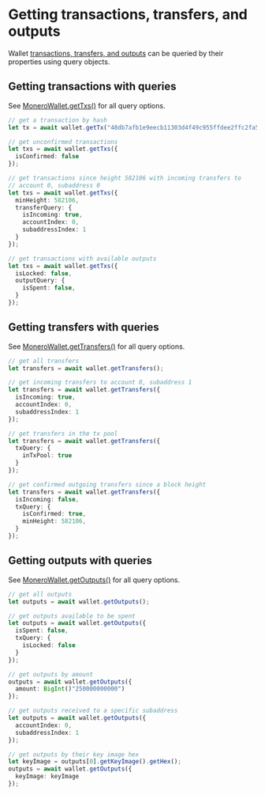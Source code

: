 # Getting transactions, transfers, and outputs

Wallet [transactions, transfers, and outputs](data_model.md) can be queried by their properties using query objects.

## Getting transactions with queries

See [MoneroWallet.getTxs()](https://moneroecosystem.org/monero-ts/MoneroWallet.html#getTxs) for all query options.

```typescript
// get a transaction by hash
let tx = await wallet.getTx("48db7afb1e9eecb11303d4f49c955ffdee2ffc2fa513b8f05da35ff537744096");
```

```typescript
// get unconfirmed transactions
let txs = await wallet.getTxs({
  isConfirmed: false
});
```

```typescript
// get transactions since height 582106 with incoming transfers to
// account 0, subaddress 0
let txs = await wallet.getTxs({
  minHeight: 582106,
  transferQuery: {
    isIncoming: true,
    accountIndex: 0,
    subaddressIndex: 1
  }
});
```

```typescript
// get transactions with available outputs
let txs = await wallet.getTxs({
  isLocked: false,
  outputQuery: {
    isSpent: false,
  }
});
```

## Getting transfers with queries

See [MoneroWallet.getTransfers()](https://moneroecosystem.org/monero-ts/MoneroWallet.html#getTransfers) for all query options.

```typescript
// get all transfers
let transfers = await wallet.getTransfers();
```

```typescript
// get incoming transfers to account 0, subaddress 1
let transfers = await wallet.getTransfers({
  isIncoming: true,
  accountIndex: 0,
  subaddressIndex: 1
});
```

```typescript
// get transfers in the tx pool
let transfers = await wallet.getTransfers({
  txQuery: {
    inTxPool: true
  }
});
```

```typescript
// get confirmed outgoing transfers since a block height
let transfers = await wallet.getTransfers({
  isIncoming: false,
  txQuery: {
    isConfirmed: true,
    minHeight: 582106,
  }
});
```

## Getting outputs with queries

See [MoneroWallet.getOutputs()](https://moneroecosystem.org/monero-ts/MoneroWallet.html#getOutputs) for all query options.

```typescript
// get all outputs
let outputs = await wallet.getOutputs();
```

```typescript
// get outputs available to be spent
let outputs = await wallet.getOutputs({
  isSpent: false,
  txQuery: {
    isLocked: false
  }
});
```

```typescript
// get outputs by amount
outputs = await wallet.getOutputs({
  amount: BigInt()"250000000000")
});
```

```typescript
// get outputs received to a specific subaddress
let outputs = await wallet.getOutputs({
  accountIndex: 0,
  subaddressIndex: 1
});
```

```typescript
// get outputs by their key image hex
let keyImage = outputs[0].getKeyImage().getHex();
outputs = await wallet.getOutputs({
  keyImage: keyImage
});
```